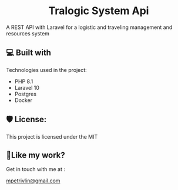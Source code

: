 <h1 align="center" id="title">Tralogic System Api</h1>

<p id="description">A REST API with Laravel for a logistic and traveling management and resources system</p>

  
  
<h2>💻 Built with</h2>

Technologies used in the project:

*   PHP 8.1
*   Laravel 10
*   Postgres
*   Docker

<h2>🛡️ License:</h2>

This project is licensed under the MIT

<h2>💖Like my work?</h2>

Get in touch with me at :<p>mpetrivlin@gmail.com</p>
